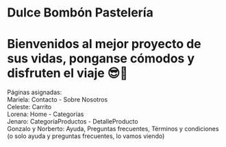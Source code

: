 # Dulce Bombón Pastelería
# Bienvenidos al mejor proyecto de sus vidas, ponganse cómodos y disfruten el viaje 😎🧉

Páginas asignadas:<br>
Mariela: Contacto - Sobre Nosotros<br>
Celeste: Carrito<br>
Lorena: Home - Categorías<br>
Jenaro: CategoríaProductos - DetalleProducto<br>
Gonzalo y Norberto: Ayuda, Preguntas frecuentes, Términos y condiciones (o solo ayuda y preguntas frecuentes, lo vamos viendo)